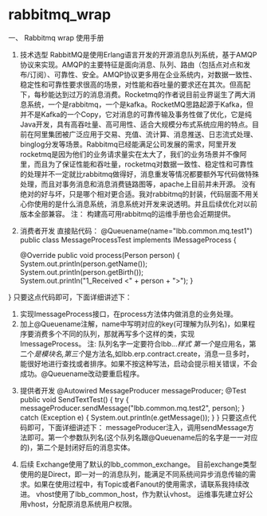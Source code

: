 # rabbitmq_wrap

一、	Rabbitmq  wrap 使用手册
1.	技术选型
RabbitMQ是使用Erlang语言开发的开源消息队列系统，基于AMQP协议来实现。AMQP的主要特征是面向消息、队列、路由（包括点对点和发布/订阅）、可靠性、安全。AMQP协议更多用在企业系统内，对数据一致性、稳定性和可靠性要求很高的场景，对性能和吞吐量的要求还在其次。但高配下，每秒能达到过万的消息消费。Rocketmq的作者说目前业界诞生了两大消息系统，一个是rabbitmq，一个是kafka。RocketMQ思路起源于Kafka，但并不是Kafka的一个Copy，它对消息的可靠传输及事务性做了优化，它是纯Java开发，具有高吞吐量、高可用性、适合大规模分布式系统应用的特点。目前在阿里集团被广泛应用于交易、充值、流计算、消息推送、日志流式处理、binglog分发等场景。Rabbitmq已经能满足公司发展的需求，阿里开发rocketmq是因为他们的业务请求量实在太大了，我们的业务场景并不像阿里，而且为了保证性能和吞吐量，rocketmq对数据一致性、稳定性和可靠性的处理并不一定就比rabbitmq做得好，消息重发等情况都要额外写代码做特殊处理，而且对事务消息和消息消费链路图等，apache上目前并未开源。
没有绝对的好与坏，只是哪个相对更合适。我对rabbitmq的封装，代码层面不用关心你使用的是什么消息系统，消息系统对开发来说透明。并且后续优化对以前版本全部兼容。
注：
构建高可用rabbitmq的运维手册也会近期提供。

2.	消费者开发
直接贴代码：
@Queuename(name="lbb.common.mq.test1")
public class MessageProcessTest implements IMessageProcess<Person> {

	@Override
	public void process(Person person) {
		System.out.println(person.getName());
		System.out.println(person.getBirth());		
        System.out.println("1_Received <" + person + ">");
	}

}
只要这点代码即可，下面详细讲述下：
1)	实现ImessageProcess接口，在process方法体内做消息的业务处理。
2)	加上@Queuename注解，name中写明对应的key(可理解为队列名)，如果程序要消费多个不同的队列，那就再写多个这样的类，实现ImessageProcess<E>。
注: 
队列名字一定要符合lbb.*.*.*样式 第一个*是应用名，第二个*是模块名,第三个*是方法名,如lbb.erp.contract.create，消息一旦多时，能很好地进行查找或者排序。如果不按这种写法，启动会提示相关错误，不会成功。@Queuename改动要重启程序。
3.	提供者开发
@Autowired
MessageProducer messageProducer;
@Test
public void SendTextTest() {
try {
		messageProducer.sendMessage("lbb.common.mq.test2", person);
	} catch (Exception e) {
		System.out.println(e.getMessage());
	}
}
只要这点代码即可，下面详细讲述下：
messageProducer注入，调用sendMessage方法即可。第一个参数队列名(这个队列名跟@Queuename后的名字是一一对应的)，第二个是封闭好后的消息实体。

4.	后续
Exchange使用了默认的lbb_common_exchange。
目前exchange类型使用的是Direct，即一对一的消息队列，能满足不同系统间异步消息传输的需求。如果在使用过程中，有Topic或者Fanout的使用需求，请联系我持续改进。
vhost使用了lbb_common_host，作为默认vhost。
运维事先建立好公用vhost，分配原消息系统用户权限。


